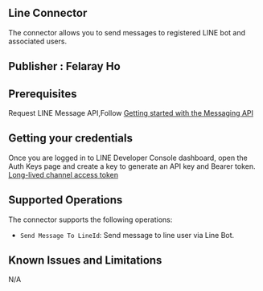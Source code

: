 
## Line Connector

The connector allows you to send messages to registered LINE bot and associated users.

## Publisher : Felaray Ho

## Prerequisites

Request LINE Message API,Follow [Getting started with the Messaging API](https://developers.line.biz/en/docs/messaging-api/getting-started)

## Getting your credentials

Once you are logged in to LINE Developer Console dashboard, open the Auth Keys page and create a key to generate an API key and Bearer token.
[Long-lived channel access token](https://developers.line.biz/en/docs/messaging-api/channel-access-tokens/#long-lived-channel-access-tokens)

## Supported Operations
The connector supports the following operations:
* `Send Message To LineId`: Send message to line user via Line Bot.

## Known Issues and Limitations
N/A